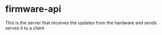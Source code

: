 # firmware-api
This is the server that receives the updates from the hardware and sends serves it to a client

